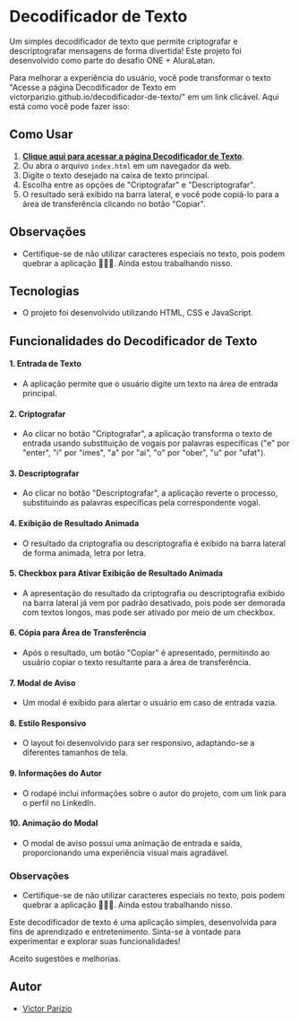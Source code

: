 # Decodificador de Texto

Um simples decodificador de texto que permite criptografar e descriptografar mensagens de forma divertida! Este projeto foi desenvolvido como parte do desafio ONE + AluraLatan.

Para melhorar a experiência do usuário, você pode transformar o texto "Acesse a página Decodificador de Texto em victorparizio.github.io/decodificador-de-texto/" em um link clicável. Aqui está como você pode fazer isso:

## Como Usar

1. **[Clique aqui para acessar a página Decodificador de Texto](https://victorparizio.github.io/decodificador-de-texto/)**.
2. Ou abra o arquivo `index.html` em um navegador da web.
3. Digite o texto desejado na caixa de texto principal.
4. Escolha entre as opções de "Criptografar" e "Descriptografar".
5. O resultado será exibido na barra lateral, e você pode copiá-lo para a área de transferência clicando no botão "Copiar".

## Observações

- Certifique-se de não utilizar caracteres especiais no texto, pois podem quebrar a aplicação 🤣😒😅. Ainda estou trabalhando nisso.

## Tecnologias

- O projeto foi desenvolvido utilizando HTML, CSS e JavaScript.

## Funcionalidades do Decodificador de Texto

#### 1. **Entrada de Texto**

- A aplicação permite que o usuário digite um texto na área de entrada principal.

#### 2. **Criptografar**

- Ao clicar no botão "Criptografar", a aplicação transforma o texto de entrada usando substituição de vogais por palavras específicas ("e" por "enter", "i" por "imes", "a" por "ai", "o" por "ober", "u" por "ufat").

#### 3. **Descriptografar**

- Ao clicar no botão "Descriptografar", a aplicação reverte o processo, substituindo as palavras específicas pela correspondente vogal.

#### 4. **Exibição de Resultado Animada**

- O resultado da criptografia ou descriptografia é exibido na barra lateral de forma animada, letra por letra.

#### 5. **Checkbox para Ativar Exibição de Resultado Animada**

- A apresentação do resultado da criptografia ou descriptografia exibido na barra lateral já vem por padrão desativado, pois pode ser demorada com textos longos, mas pode ser ativado por meio de um checkbox.

#### 6. **Cópia para Área de Transferência**

- Após o resultado, um botão "Copiar" é apresentado, permitindo ao usuário copiar o texto resultante para a área de transferência.

#### 7. **Modal de Aviso**

- Um modal é exibido para alertar o usuário em caso de entrada vazia.

#### 8. **Estilo Responsivo**

- O layout foi desenvolvido para ser responsivo, adaptando-se a diferentes tamanhos de tela.

#### 9. **Informações do Autor**

- O rodapé inclui informações sobre o autor do projeto, com um link para o perfil no LinkedIn.

#### 10. **Animação do Modal**

- O modal de aviso possui uma animação de entrada e saída, proporcionando uma experiência visual mais agradável.

### Observações

- Certifique-se de não utilizar caracteres especiais no texto, pois podem quebrar a aplicação 🤣😒😅. Ainda estou trabalhando nisso.

Este decodificador de texto é uma aplicação simples, desenvolvida para fins de aprendizado e entretenimento. Sinta-se à vontade para experimentar e explorar suas funcionalidades!

Aceito sugestões e melhorias.

## Autor

- [Victor Parizio](https://www.linkedin.com/in/victorpariziobackend/)
